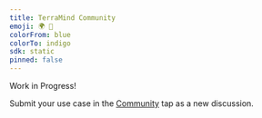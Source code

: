 ```yaml
---
title: TerraMind Community
emoji: 🌍 🧠
colorFrom: blue
colorTo: indigo
sdk: static
pinned: false
---
```


Work in Progress!

Submit your use case in the [Community](https://huggingface.co/spaces/ibm-esa-geospatial/community/discussions) tap as a new discussion.
